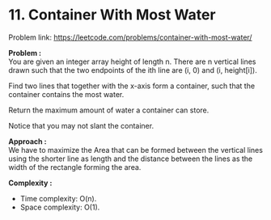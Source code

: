 # 11. Container With Most Water

Problem link: https://leetcode.com/problems/container-with-most-water/

**Problem :**<br>
You are given an integer array height of length n. There are n vertical lines drawn such that the two endpoints of the ith line are (i, 0) and (i, height[i]).

Find two lines that together with the x-axis form a container, such that the container contains the most water.<br>

Return the maximum amount of water a container can store.<br>

Notice that you may not slant the container.<br>

**Approach :**<br>
We have to maximize the Area that can be formed between the vertical lines using the shorter line as length and the distance between the lines as the width of the rectangle forming the area.<br>

**Complexity :**<br>

- Time complexity: O(n).
- Space complexity: O(1).
